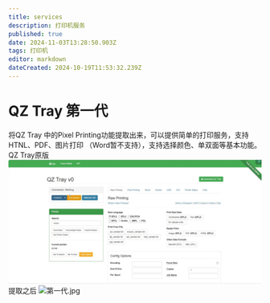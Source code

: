 ```yaml
---
title: services
description: 打印机服务
published: true
date: 2024-11-03T13:28:50.903Z
tags: 打印机
editor: markdown
dateCreated: 2024-10-19T11:53:32.239Z
---
```


# QZ Tray 第一代
将QZ Tray 中的Pixel Printing功能提取出来，可以提供简单的打印服务，支持HTNL、PDF、图片打印
（Word暂不支持），支持选择颜色、单双面等基本功能。
QZ Tray原版
![qztray原版.jpg](/pictures/image/qztray原版.jpg)
提取之后
![第一代.jpg](/pictures/image/第一代.jpg)